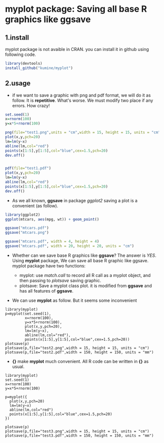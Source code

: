 # myplot package: Saving all base R graphics like ggsave

## 1.install

myplot package is not avaible in CRAN. you can install it in github using following code.


```r
library(devtools)
install_github("kumine/myplot")
```

## 2.usage

- if we want to save a graphic with png and pdf format, we will do it as follow. It is **repetitive**. What's worse. We must modify two place if any errors. How crazy!

```r
set.seed(1)
x=rnorm(100)
y=x*5+rnorm(100)

png(file="test1.png",units = "cm",width = 15, height = 15, units = "cm",res=300)
plot(x,y,pch=20)
lm=lm(y~x)
abline(lm,col="red")
points(x[1:5],y[1:5],col="blue",cex=1.5,pch=20)
dev.off()


pdf(file="test1.pdf")
plot(x,y,pch=20)
lm=lm(y~x)
abline(lm,col="red")
points(x[1:5],y[1:5],col="blue",cex=1.5,pch=20)
dev.off()
```

- As we all known, **ggsave** in package *ggplot2* saving a plot  is a convenient (as follow). 


```r
library(ggplot2)
ggplot(mtcars, aes(mpg, wt)) + geom_point()

ggsave("mtcars.pdf")
ggsave("mtcars.png")

ggsave("mtcars.pdf", width = 4, height = 4)
ggsave("mtcars.pdf", width = 20, height = 20, units = "cm")

```

- Whether can we save base R graphics like **ggsave**? The answer is *YES*. Using **myplot** package, We can save all base R graphic like ggsave. myplot package have two functions:

   - myplot:  use *match.call* to record all R call as a myplot object, and then passing to *plotsave* saving graphic.
   - plotsave: Save a myplot class plot. it is modified from **ggsave** and has all features of **ggsave**.

- We can use **myplot** as follow. But it seems some inconvenient

```
library(myplot)
p=myplot(set.seed(1),
         x=rnorm(100),
         y=x*5+rnorm(100),
         plot(x,y,pch=20),
         lm=lm(y~x),
         abline(lm,col="red"),
         points(x[1:5],y[1:5],col="blue",cex=1.5,pch=20))
plotsave(p)
plotsave(p,file="test2.png",width = 15, height = 15, units = "cm")
plotsave(p,file="test2.pdf",width = 150, height = 150, units = "mm")
```

- **{}** make **myplot** much convenient. All R code can be written in **{}** as usual.


```
library(myplot)
set.seed(1)
x=rnorm(100)
y=x*5+rnorm(100)

p=myplot({
  plot(x,y,pch=20)
  lm=lm(y~x)
  abline(lm,col="red")
  points(x[1:5],y[1:5],col="blue",cex=1.5,pch=20)
})

plotsave(p)
plotsave(p,file="test3.png",width = 15, height = 15, units = "cm")
plotsave(p,file="test3.pdf",width = 150, height = 150, units = "mm")

```




